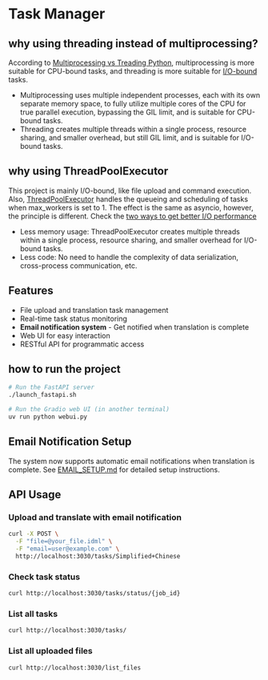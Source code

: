 # Task Manager

## why using threading instead of multiprocessing?

According to [Multiprocessing vs Treading Python](https://stackoverflow.com/questions/3044580/multiprocessing-vs-threading-python?utm_source=chatgpt.com), multiprocessing is more suitable for CPU-bound tasks, and threading is more suitable for [I/O-bound](https://realnewbie.com/coding/python/https-www-example-com-cpu-computation-vs-io-operations-best-practices-threads-processes/) tasks.

- Multiprocessing uses multiple independent processes, each with its own separate memory space, to fully utilize multiple cores of the CPU for true parallel execution, bypassing the GIL limit, and is suitable for CPU-bound tasks.
- Threading creates multiple threads within a single process, resource sharing, and smaller overhead, but still GIL limit, and is suitable for I/O-bound tasks.

## why using ThreadPoolExecutor

This project is mainly I/O-bound, like file upload and command execution. Also, [ThreadPoolExecutor](https://realnewbie.com/coding/python/threadpoolexecutor-complete-guide-python-concurrency/) handles the queueing and scheduling of tasks when max_workers is set to 1. The effect is the same as asyncio, however, the principle is different. Check the [two ways to get better I/O performance](https://realnewbie.com/coding/python/threadpoolexecutor-vs-asyncio-complete-guide-examples/)

- Less memory usage:
  ThreadPoolExecutor creates multiple threads within a single process, resource sharing, and smaller overhead for I/O-bound tasks.
- Less code:
  No need to handle the complexity of data serialization, cross-process communication, etc.

## Features

- File upload and translation task management
- Real-time task status monitoring
- **Email notification system** - Get notified when translation is complete
- Web UI for easy interaction
- RESTful API for programmatic access

## how to run the project

```bash
# Run the FastAPI server
./launch_fastapi.sh

# Run the Gradio web UI (in another terminal)
uv run python webui.py
```

## Email Notification Setup

The system now supports automatic email notifications when translation is complete. See [EMAIL_SETUP.md](EMAIL_SETUP.md) for detailed setup instructions.


## API Usage

### Upload and translate with email notification

```bash
curl -X POST \
  -F "file=@your_file.idml" \
  -F "email=user@example.com" \
  http://localhost:3030/tasks/Simplified+Chinese
```

### Check task status

```bash
curl http://localhost:3030/tasks/status/{job_id}
```

### List all tasks

```bash
curl http://localhost:3030/tasks/
```

### List all uploaded files

```bash
curl http://localhost:3030/list_files
```